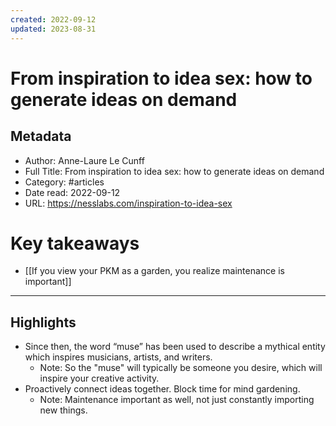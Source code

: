 ```yaml
---
created: 2022-09-12
updated: 2023-08-31
---
```

# From inspiration to idea sex: how to generate ideas on demand

## Metadata
- Author: Anne-Laure Le Cunff
- Full Title: From inspiration to idea sex: how to generate ideas on demand
- Category: #articles
- Date read: 2022-09-12
- URL: https://nesslabs.com/inspiration-to-idea-sex
# Key takeaways
- [[If you view your PKM as a garden, you realize maintenance is important]]

---

## Highlights
- Since then, the word “muse” has been used to describe a mythical entity which inspires musicians, artists, and writers.
    - Note: So the "muse" will typically be someone you desire, which will inspire your creative activity.
- Proactively connect ideas together. Block time for mind gardening.
    - Note: Maintenance important as well, not just constantly importing new things.
